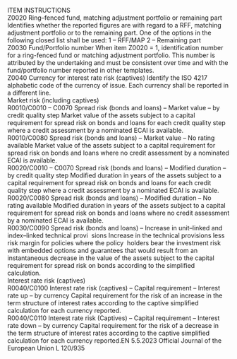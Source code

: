 
ITEM  INSTRUCTIONS  
Z0020  Ring–fenced fund, matching 
adjustment portfolio or 
remaining part  Identifies whether the reported figures are with regard to a RFF, matching 
adjustment portfolio or to the remaining part. One of the options in the 
following closed list shall be used: 
1 – RFF/MAP 
2 – Remaining part  
Z0030  Fund/Portfolio number  When item Z0020 = 1, identification number for a ring-fenced fund or matching 
adjustment portfolio. This number is attributed by the undertaking and must be 
consistent over time and with the fund/portfolio number reported in other 
templates.  
Z0040  Currency for interest rate risk 
(captives)  Identify the ISO 4217 alphabetic code of the currency of issue. Each currency 
shall be reported in a different line.  
Market risk (including captives)  
R0010/C0010 – 
C0070  Spread risk (bonds and loans) 
– Market value – by credit 
quality step  Market value of the assets subject to a capital requirement for spread risk on 
bonds and loans for each credit quality step where a credit assessment by a 
nominated ECAI is available.  
R0010/C0080  Spread risk (bonds and loans) 
– Market value – No rating 
available  Market value of the assets subject to a capital requirement for spread risk on 
bonds and loans where no credit assessment by a nominated ECAI is available.  
R0020/C0010 – 
C0070  Spread risk (bonds and loans) 
– Modified duration – by 
credit quality step  Modified duration in years of the assets subject to a capital requirement for spread 
risk on bonds and loans for each credit quality step where a credit assessment by 
a nominated ECAI is available.  
R0020/C0080  Spread risk (bonds and loans) 
– Modified duration – No 
rating available  Modified duration in years of the assets subject to a capital requirement for spread 
risk on bonds and loans where no credit assessment by a nominated ECAI is 
available.  
R0030/C0090  Spread risk (bonds and loans) 
– Increase in unit–linked and 
index–linked technical provi ­
sions  Increase in the technical provisions less risk margin for policies where the policy ­
holders bear the investment risk with embedded options and guarantees that 
would result from an instantaneous decrease in the value of the assets subject 
to the capital requirement for spread risk on bonds according to the simplified 
calculation.  
Interest rate risk (captives)  
R0040/C0100  Interest rate risk (captives) – 
Capital requirement – Interest 
rate up – by currency  Capital requirement for the risk of an increase in the term structure of interest 
rates according to the captive simplified calculation for each currency reported.  
R0040/C0110  Interest rate risk (Captives) – 
Capital requirement – Interest 
rate down – by currency  Capital requirement for the risk of a decrease in the term structure of interest rates 
according to the captive simplified calculation for each currency reported.EN  5.5.2023 Official Journal of the European Union L 120/935